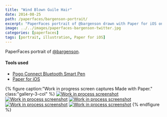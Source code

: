 ```yaml
---
title: "Wind Blown Guile Hair"
date: 2014-08-25
path: /paperfaces/bargenson-portrait/
excerpt: "PaperFaces portrait of @bargenson drawn with Paper for iOS on an iPad."
image: ../../images/paperfaces-bargenson-twitter.jpg
categories: [paperfaces]
tags: [portrait, illustration, Paper for iOS]
---
```


PaperFaces portrait of [@bargenson](https://twitter.com/bargenson).

#### Tools used

- [Pogo Connect Bluetooth Smart Pen](https://www.amazon.com/gp/product/B009K448L4/ref=as_li_ss_tl?ie=UTF8&camp=1789&creative=390957&creativeASIN=B009K448L4&linkCode=as2&tag=mademist-20)
- [Paper for iOS](https://paper.bywetransfer.com/)

{% figure caption:"Work in progress screen captures Made with Paper." class:"gallery-3-col" %}
[![Work in process screenshot](../../images/paperfaces-bargenson-process-1-600.jpg)](../../images/paperfaces-bargenson-process-1-lg.jpg) [![Work in process screenshot](../../images/paperfaces-bargenson-process-2-600.jpg)](../../images/paperfaces-bargenson-process-2-lg.jpg) [![Work in process screenshot](../../images/paperfaces-bargenson-process-3-600.jpg)](../../images/paperfaces-bargenson-process-3-lg.jpg) [![Work in process screenshot](../../images/paperfaces-bargenson-process-4-600.jpg)](../../images/paperfaces-bargenson-process-4-lg.jpg) [![Work in process screenshot](../../images/paperfaces-bargenson-process-4-600.jpg)](../../images/paperfaces-bargenson-process-4-lg.jpg)
{% endfigure %}
